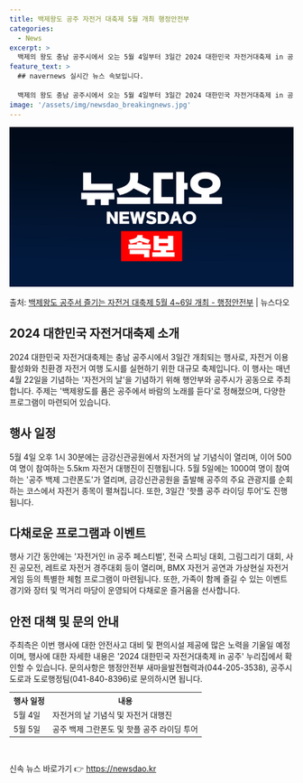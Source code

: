 ```yaml
---
title: 백제왕도 공주 자전거 대축제 5월 개최 행정안전부
categories:
  - News
excerpt: >
  백제의 왕도 충남 공주시에서 오는 5월 4일부터 3일간 2024 대한민국 자전거대축제 in 공주가 개최된다.…
feature_text: >
  ## navernews 실시간 뉴스 속보입니다.

  백제의 왕도 충남 공주시에서 오는 5월 4일부터 3일간 2024 대한민국 자전거대축제 in 공주가 개최된다.…
image: '/assets/img/newsdao_breakingnews.jpg'
---
```


![뉴스다오 속보](/assets/img/newsdao_breakingnews.jpg)

<p>출처: <a href="https://newsdao.kr/3642" rel="dofollow">백제왕도 공주서 즐기는 자전거 대축제 5월 4~6일 개최 - 행정안전부</a> | 뉴스다오</p>

<h2 data-ke-size="size26">2024 대한민국 자전거대축제 소개</h2>
<p data-ke-size="size16">2024 대한민국 자전거대축제는 충남 공주시에서 3일간 개최되는 행사로, 자전거 이용 활성화와 친환경 자전거 여행 도시를 실현하기 위한 대규모 축제입니다. 이 행사는 매년 4월 22일을 기념하는 '자전거의 날'을 기념하기 위해 행안부와 공주시가 공동으로 주최합니다. 주제는 '백제왕도를 품은 공주에서 바람의 노래를 듣다'로 정해졌으며, 다양한 프로그램이 마련되어 있습니다.</p>

<h2 data-ke-size="size26">행사 일정</h2>
<p data-ke-size="size16">5월 4일 오후 1시 30분에는 금강신관공원에서 자전거의 날 기념식이 열리며, 이어 500여 명이 참여하는 5.5km 자전거 대행진이 진행됩니다. 5월 5일에는 1000여 명이 참여하는 '공주 백제 그란폰도'가 열리며, 금강신관공원을 출발해 공주의 주요 관광지를 순회하는 코스에서 자전거 종목이 펼쳐집니다. 또한, 3일간 '핫플 공주 라이딩 투어'도 진행됩니다.</p>

<h2 data-ke-size="size26">다채로운 프로그램과 이벤트</h2>
<p data-ke-size="size16">행사 기간 동안에는 '자전거인 in 공주 페스티벌', 전국 스피닝 대회, 그림그리기 대회, 사진 공모전, 레트로 자전거 경주대회 등이 열리며, BMX 자전거 공연과 가상현실 자전거 게임 등의 특별한 체험 프로그램이 마련됩니다. 또한, 가족이 함께 즐길 수 있는 이벤트 경기와 장터 및 먹거리 마당이 운영되어 다채로운 즐거움을 선사합니다.</p>

<h2 data-ke-size="size26">안전 대책 및 문의 안내</h2>
<p data-ke-size="size16">주최측은 이번 행사에 대한 안전사고 대비 및 편의시설 제공에 많은 노력을 기울일 예정이며, 행사에 대한 자세한 내용은 '2024 대한민국 자전거대축제 in 공주' 누리집에서 확인할 수 있습니다. 문의사항은 행정안전부 새마을발전협력과(044-205-3538), 공주시 도로과 도로행정팀(041-840-8396)로 문의하시면 됩니다.</p>

<table>
	<tr>
		<th>행사 일정</th>
		<th>내용</th>
	</tr>
	<tr>
		<td>5월 4일</td>
		<td>자전거의 날 기념식 및 자전거 대행진</td>
	</tr>
	<tr>
		<td>5월 5일</td>
		<td>공주 백제 그란폰도 및 핫플 공주 라이딩 투어</td>
	</tr>
</table>
<p data-ke-size="size16">&nbsp;</p> 

신속 뉴스 바로가기 👉 <a href="https://newsdao.kr" rel="dofollow">https://newsdao.kr</a>


